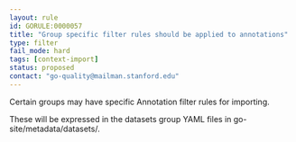 ```yaml
---
layout: rule
id: GORULE:0000057
title: "Group specific filter rules should be applied to annotations"
type: filter
fail_mode: hard
tags: [context-import]
status: proposed
contact: "go-quality@mailman.stanford.edu"
---
```


Certain groups may have specific Annotation filter rules for importing.

These will be expressed in the datasets group YAML files in go-site/metadata/datasets/.

